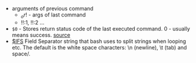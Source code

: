 - arguments of previous command
  - $_ or !$ - args of last command
  - !!:1, !!:2 ...
- `$0` - Stores return status code of the last executed command. 0 - usually means success. [source](https://stackoverflow.com/questions/6834487/what-is-the-dollar-question-mark-variable-in-shell-scripting)
- [$IFS](https://riptutorial.com/bash/example/16872/-ifs) Field Separator string that bash uses to split strings when looping etc. The default is the white space characters: \n (newline), \t (tab) and space/.